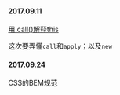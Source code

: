 #### 2017.09.11

[用.call()解释this](https://zhuanlan.zhihu.com/p/23804247)

这次要弄懂`call`和`apply`；以及`new`


#### 2017.09.24

CSS的BEM规范
